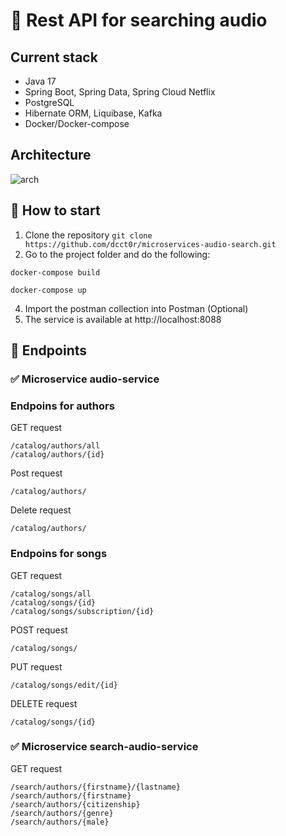 # 🎼 Rest API for searching audio

## Current stack
- Java 17
- Spring Boot, Spring Data, Spring Cloud Netflix
- PostgreSQL
- Hibernate ORM, Liquibase, Kafka
- Docker/Docker-compose

## Architecture
![arch](https://github.com/dcct0r/microservices-audio-search/assets/111187206/ca175a47-62e7-492e-98e0-a96063d8f930)

## 🤖 How to start
1. Clone the repository ```git clone https://github.com/dcct0r/microservices-audio-search.git```
2. Go to the project folder and do the following:
 ```
docker-compose build
```
```
docker-compose up
```
4. Import the postman collection into Postman (Optional)
5. The service is available at http://localhost:8088
## 🚩 Endpoints
### ✅ Microservice audio-service
### Endpoins for authors
GET request
```
/catalog/authors/all
/catalog/authors/{id}
```
Post request
```
/catalog/authors/
```
Delete request
```
/catalog/authors/
```
### Endpoins for songs
GET request
```
/catalog/songs/all
/catalog/songs/{id}
/catalog/songs/subscription/{id}
```
POST request
```
/catalog/songs/
```
PUT request
```
/catalog/songs/edit/{id}
```
DELETE request
```
/catalog/songs/{id}
```
### ✅ Microservice search-audio-service  
GET request
```
/search/authors/{firstname}/{lastname}
/search/authors/{firstname}
/search/authors/{citizenship}
/search/authors/{genre}
/search/authors/{male}
```
